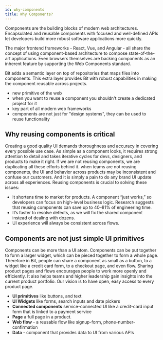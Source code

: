 ```yaml
---
id: why-components
title: Why Components?
---
```


Components are the building blocks of modern web architectures. Encapsulated and reusable components with focused and well-defined APIs let developers build more robust software applications more quickly.

The major frontend frameworks - React, Vue, and Angular - all share the concept of using component-based architecture to compose state-of-the-art applications. Even browsers themselves are backing components as an inherent feature by supporting the Web Components standard.

Bit adds a semantic layer on top of repositories that maps files into components. This extra layer provides Bit with robust capabilities in making the component reusable across projects.

- new primitive of the web
- when you want to reuse a component you shouldn't create a dedicated project for it
- key part of all modern web frameworks
- components are not just for "design systems", they can be used to reuse functionality

## Why reusing components is critical

Creating a good quality UI demands thoroughness and accuracy in covering every possible use case. As simple as a component looks, it requires strong attention to detail and takes iterative cycles for devs, designers, and products to make it right. If we are not reusing components, we are duplicating all these efforts behind it. when teams are not reusing components, the UI and behavior across products may be inconsistent and confuse our customers. And it is simply a pain to do any brand UI update across all experiences.
Reusing components is crucial to solving these issues:

- It shortens time to market for products. A component “just works,” so developers can focus on high-level business logic. Research suggests that reusing components can save up to 40–81% of engineering time.
- It’s faster to resolve defects, as we will fix the shared component instead of dealing with dozens.
- UI experience will always be consistent across flows.

## Components are not just simple UI primitives

Components can be more than a UI atom. Components can be put together to form a larger widget, which can be pieced together to form a whole page. Therefore in Bit, people can share a component as small as a button, to a widget like a credit card form, to a checkout page, and even flow.
Sharing product pages and flows encourages people to work more openly and efficiently. It also helps teams and higher leadership gain insights into the current product portfolio. Our vision is to have open, easy access to every product page.

- **UI primitives** like buttons, and text
- **UI Widgets** like forms, search inputs and date pickers
- **Connected components** service-connected UI like a credit-card input form that is linked to a payment service
- **Page** a full page in a product.
- **Web flow** - a reusable flow like signup-form, phone-number-confirmation
- **Data** - component that provides data to UI from various APIs
